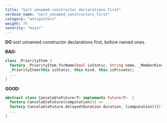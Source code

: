 ```yaml
---
title: "Sort unnamed constructor declarations first"
verbose_name: "sort_unnamed_constructors_first"
category: "antipattern"
weight: 70
severity: "major"
---
```

**DO** sort unnamed constructor declarations first, before named ones.

**BAD:**
```dart
class _PriorityItem {
  factory _PriorityItem.forName(bool isStatic, String name, _MemberKind kind) => ...
  _PriorityItem(this.isStatic, this.kind, this.isPrivate);
  ...
}
```

**GOOD:**
```dart
abstract class CancelableFuture<T> implements Future<T>  {
  factory CancelableFuture(computation()) => ...
  factory CancelableFuture.delayed(Duration duration, [computation()]) => ...
  ...
}
```


